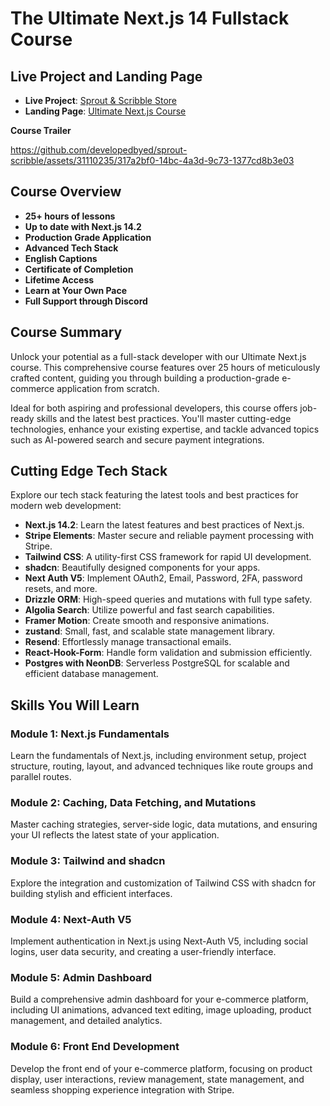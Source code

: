 # The Ultimate Next.js 14 Fullstack Course

## Live Project and Landing Page

- **Live Project**: [Sprout & Scribble Store](https://www.sproutscribble.store/)
- **Landing Page**: [Ultimate Next.js Course](https://www.ultimatenextjs.com/)

**Course Trailer**

https://github.com/developedbyed/sprout-scribble/assets/31110235/317a2bf0-14bc-4a3d-9c73-1377cd8b3e03

## Course Overview

- **25+ hours of lessons**
- **Up to date with Next.js 14.2**
- **Production Grade Application**
- **Advanced Tech Stack**
- **English Captions**
- **Certificate of Completion**
- **Lifetime Access**
- **Learn at Your Own Pace**
- **Full Support through Discord**

## Course Summary

Unlock your potential as a full-stack developer with our Ultimate Next.js course. This comprehensive course features over 25 hours of meticulously crafted content, guiding you through building a production-grade e-commerce application from scratch.

Ideal for both aspiring and professional developers, this course offers job-ready skills and the latest best practices. You'll master cutting-edge technologies, enhance your existing expertise, and tackle advanced topics such as AI-powered search and secure payment integrations.

## Cutting Edge Tech Stack

Explore our tech stack featuring the latest tools and best practices for modern web development:

- **Next.js 14.2**: Learn the latest features and best practices of Next.js.
- **Stripe Elements**: Master secure and reliable payment processing with Stripe.
- **Tailwind CSS**: A utility-first CSS framework for rapid UI development.
- **shadcn**: Beautifully designed components for your apps.
- **Next Auth V5**: Implement OAuth2, Email, Password, 2FA, password resets, and more.
- **Drizzle ORM**: High-speed queries and mutations with full type safety.
- **Algolia Search**: Utilize powerful and fast search capabilities.
- **Framer Motion**: Create smooth and responsive animations.
- **zustand**: Small, fast, and scalable state management library.
- **Resend**: Effortlessly manage transactional emails.
- **React-Hook-Form**: Handle form validation and submission efficiently.
- **Postgres with NeonDB**: Serverless PostgreSQL for scalable and efficient database management.

## Skills You Will Learn

### Module 1: Next.js Fundamentals

Learn the fundamentals of Next.js, including environment setup, project structure, routing, layout, and advanced techniques like route groups and parallel routes.

### Module 2: Caching, Data Fetching, and Mutations

Master caching strategies, server-side logic, data mutations, and ensuring your UI reflects the latest state of your application.

### Module 3: Tailwind and shadcn

Explore the integration and customization of Tailwind CSS with shadcn for building stylish and efficient interfaces.

### Module 4: Next-Auth V5

Implement authentication in Next.js using Next-Auth V5, including social logins, user data security, and creating a user-friendly interface.

### Module 5: Admin Dashboard

Build a comprehensive admin dashboard for your e-commerce platform, including UI animations, advanced text editing, image uploading, product management, and detailed analytics.

### Module 6: Front End Development

Develop the front end of your e-commerce platform, focusing on product display, user interactions, review management, state management, and seamless shopping experience integration with Stripe.






